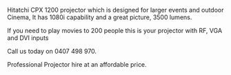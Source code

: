 Hitatchi CPX 1200 projector which is designed for larger events and outdoor Cinema, It has 1080i capability and a great picture, 3500 lumens.

If you need to play movies to 200 people this is your projector with RF, VGA and DVI inputs

Call us today on 0407 498 970.

Professional Projector hire at an affordable price.

